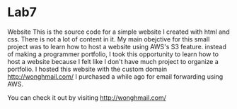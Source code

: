 # Lab7
Website
This is the source code for a simple website I created with html and css. There is not a lot of content in it. 
My main obejctive for this small project was to learn how to host a website using AWS's S3 feature.
instead of making a programmer portfolio, I took this opportunity to learn how to host a website because I felt like I don't have much project to organize a portfolio.
I hosted this website with the custom domain http://wonghmail.com/ I purchased a while ago for email forwarding using AWS.

You can check it out by visiting http://wonghmail.com/
